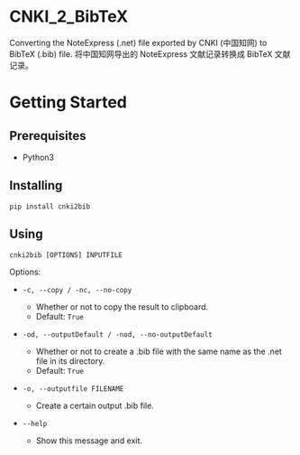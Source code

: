 # CNKI_2_BibTeX
Converting the NoteExpress (.net) file exported by CNKI (中国知网) to BibTeX (.bib) file.  将中国知网导出的 NoteExpress 文献记录转换成 BibTeX 文献记录。

# Getting Started

## Prerequisites

- Python3

## Installing

```
pip install cnki2bib
```

## Using

```
cnki2bib [OPTIONS] INPUTFILE
```

Options:

-  `-c, --copy / -nc, --no-copy`
    - Whether or not to copy the result to clipboard. 
    - Default: `True`

-  `-od, --outputDefault / -nod, --no-outputDefault`
    - Whether or not to create a .bib file with the same name as the .net file in its directory.
    - Default: `True`
  
-  `-o, --outputfile FILENAME`
    - Create a  certain output .bib file.

-  `--help`
    - Show this message and exit.

